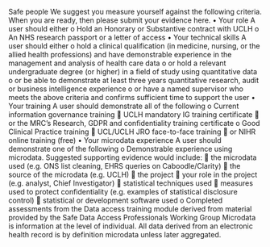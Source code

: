 Safe people
We suggest you measure yourself against the following criteria. 
When you are ready, then please submit your evidence here.
•	Your role
A user should either
o	Hold an Honorary or Substantive contract with UCLH
o	An NHS research passport or a letter of access 
•	Your technical skills
A user should either 
o	hold a clinical qualification (in medicine, nursing, or the allied health professions) and have demonstrable experience in the management and analysis of health care data
o	or hold a relevant undergraduate degree (or higher) in a field of study using quantitative data
o	or be able to demonstrate at least three years quantitative research, audit or business intelligence experience
o	or have a named supervisor who meets the above criteria and confirms sufficient time to support the user
•	Your training
A user should demonstrate all of the following
o	Current information governance training
	UCLH mandatory IG training certificate
	or the MRC’s Research, GDPR and confidentiality training certificate 
o	Good Clinical Practice training
	UCL/UCLH JRO face-to-face training
	or NIHR online training (free)
•	Your microdata experience
A user should demonstrate one of the following
o	Demonstrable experience using microdata. 
Suggested supporting evidence would include:
	the microdata used (e.g. ONS list cleaning, EHRS queries on Caboodle/Clarity)
	the source of the microdata (e.g. UCLH)
	the project 
	your role in the project (e.g. analyst, Chief Investigator)
	statistical techniques used
	measures used to protect confidentiality (e.g. examples of statistical disclosure control)
	statistical or development software used
o	Completed assessments from the Data access training module derived from material provided by the Safe Data Access Professionals Working Group 
Microdata is information at the level of individual. All data derived from an electronic health record is by definition microdata unless later aggregated. 

